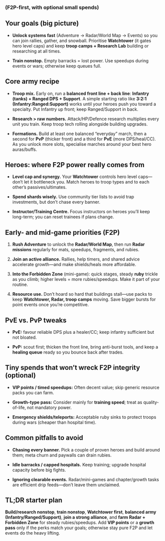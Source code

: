 
### (F2P-first, with optional small spends)

## Your goals (big picture)

- **Unlock systems fast** (Adventure → Radar/World Map → Events) so you can join rallies, gather, and snowball. Prioritise **Watchtower** (it gates hero level caps) and keep **troop camps + Research Lab** building or researching at all times.
    
- **Train nonstop.** Empty barracks = lost power. Use speedups during events or wars; otherwise keep queues full.
    

## Core army recipe

- **Troop mix.** Early on, run a **balanced front line + back line**: **Infantry (tanks) + Ranged DPS + Support**. A simple starting ratio like **3:2:1 (Infantry:Ranged:Support)** works until your heroes push you toward a specialty. Put Infantry up front; keep Ranged/Support in back.
    
- **Research > raw numbers.** Attack/HP/Defence research multiplies every unit you train. Keep troop tech rolling alongside building upgrades.
    
- **Formations.** Build at least one balanced “everyday” march, then a second for **PvP** (thicker front) and a third for **PvE** (more DPS/heal/CC). As you unlock more slots, specialise marches around your best hero auras/buffs.
    

## Heroes: where F2P power really comes from

- **Level cap and synergy.** Your **Watchtower** controls hero level caps—don’t let it bottleneck you. Match heroes to troop types and to each other’s passives/ultimates.
    
- **Spend shards wisely.** Use community tier lists to avoid trap investments, but don’t chase every banner.
    
- **Instructor/Training Centre.** Focus instructors on heroes you’ll keep long-term; you can reset trainees if plans change.
    

## Early- and mid-game priorities (F2P)

1. **Rush Adventure** to unlock the **Radar/World Map**, then run **Radar missions** regularly for mats, speedups, fragments, and rubies.
    
2. **Join an active alliance.** Rallies, help timers, and shared advice accelerate growth—and make shields/heals more affordable.
    
3. **Into the Forbidden Zone** (mini-game): quick stages, steady **ruby** trickle as you climb; higher levels = more rubies/speedups. Make it part of your routine.
    
4. **Resource use.** Don’t hoard so hard that buildings stall—use packs to keep **Watchtower, Radar, troop camps** moving. Save bigger bursts for point events once you’re competitive.
    

## PvE vs. PvP tweaks

- **PvE:** favour reliable DPS plus a healer/CC; keep infantry sufficient but not bloated.
    
- **PvP:** scout first; thicken the front line, bring anti-burst tools, and keep a **healing queue** ready so you bounce back after trades.
    

## Tiny spends that won’t wreck F2P integrity (optional)

- **VIP points / timed speedups:** Often decent value; skip generic resource packs you can farm.
    
- **Growth-type pass:** Consider mainly for **training speed**; treat as quality-of-life, not mandatory power.
    
- **Emergency shields/teleports:** Acceptable ruby sinks to protect troops during wars (cheaper than hospital time).
    

## Common pitfalls to avoid

- **Chasing every banner.** Pick a couple of proven heroes and build around them; meta churn and paywalls can drain rubies.
    
- **Idle barracks / capped hospitals.** Keep training; upgrade hospital capacity before big fights.
    
- **Ignoring clearable events.** Radar/mini-games and chapter/growth tasks are efficient drip feeds—don’t leave them unclaimed.
    

## TL;DR starter plan

**Build/research nonstop**, **train nonstop**, **Watchtower first**, **balanced army (Infantry/Ranged/Support)**, **join a strong alliance**, and **farm Radar + Forbidden Zone** for steady rubies/speedups. Add **VIP points** or a **growth pass** only if the perks match your goals; otherwise stay pure F2P and let events do the heavy lifting.